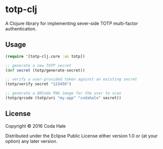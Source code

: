 # totp-clj

A Clojure library for implementing sever-side TOTP multi-factor authentication.

## Usage

```clojure
(require '[totp-clj.core :as totp])

;; generate a new TOTP secret
(def secret (totp/generate-secret))

;; verify a user-provided token against an existing secret
(totp/verify secret "123456")

;; generate a QRCode PNG image for the user to scan
(totp/qrcode (totp/uri "my-app" "codahale" secret))
```

## License

Copyright © 2016 Coda Hale

Distributed under the Eclipse Public License either version 1.0 or (at your
option) any later version.
